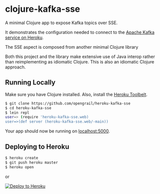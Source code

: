 
# clojure-kafka-sse

A minimal Clojure app to expose Kafka topics over SSE.

It demonstrates the configuration needed to connect to the [Apache Kafka service on Heroku](https://www.heroku.com/kafka).  

The SSE aspect is composed from another minimal Clojure library

Both this project and the library make extensive use of Java interop rather than reimplementing as idiomatic Clojure. This is also an idiomatic Clojure approach.

## Running Locally

Make sure you have Clojure installed.  Also, install the [Heroku Toolbelt](https://toolbelt.heroku.com/).

```sh
$ git clone https://github.com/opengrail/heroku-kafka-sse
$ cd heroku-kafka-sse
$ lein repl
user=> (require 'heroku-kafka-sse.web)
user=>(def server (heroku-kafka-sse.web/-main))
```

Your app should now be running on [localhost:5000](http://localhost:5000/).

## Deploying to Heroku

```sh
$ heroku create
$ git push heroku master
$ heroku open
```

or

[![Deploy to Heroku](https://www.herokucdn.com/deploy/button.png)](https://heroku.com/deploy)


